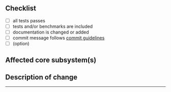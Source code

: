 <!--
Thank you for your pull request. Please provide a description above and review
the requirements below.

Bug fixes and new features should include tests and possibly benchmarks.

Contributors guide: ./.github/CONTRIBUTING.md
-->

<!-- _Please make sure to review and check all of these items:_ -->


## Checklist
<!-- Remove items that do not apply. For completed items, change [ ] to [x]. -->

- [ ] all tests passes
- [ ] tests and/or benchmarks are included
- [ ] documentation is changed or added
- [ ] commit message follows [commit guidelines](./doc/guides/contributing/pull-requests.md#commit-message-guidelines)
- [ ] \(option\)

<!-- _NOTE: these things are not required to open a PR and can be done afterwards / while the PR is open._ -->

## Affected core subsystem(s)
<!-- Please provide affected core subsystem(s). -->

## Description of change
<!-- Please provide a description of the change here. -->

* * *